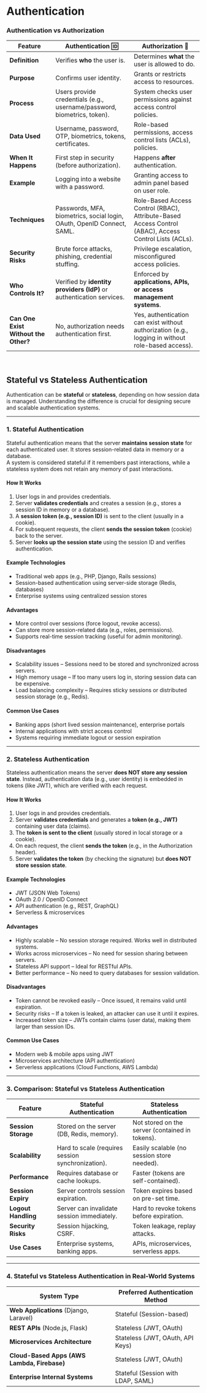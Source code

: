 # Authentication

### Authentication vs Authorization
| Feature            | Authentication 🆔 | Authorization 🔑 |
|-------------------|----------------|----------------|
| **Definition** | Verifies **who** the user is. | Determines **what** the user is allowed to do. |
| **Purpose** | Confirms user identity. | Grants or restricts access to resources. |
| **Process** | Users provide credentials (e.g., username/password, biometrics, token). | System checks user permissions against access control policies. |
| **Data Used** | Username, password, OTP, biometrics, tokens, certificates. | Role-based permissions, access control lists (ACLs), policies. |
| **When It Happens** | First step in security (before authorization). | Happens **after** authentication. |
| **Example** | Logging into a website with a password. | Granting access to admin panel based on user role. |
| **Techniques** | Passwords, MFA, biometrics, social login, OAuth, OpenID Connect, SAML. | Role-Based Access Control (RBAC), Attribute-Based Access Control (ABAC), Access Control Lists (ACLs). |
| **Security Risks** | Brute force attacks, phishing, credential stuffing. | Privilege escalation, misconfigured access policies. |
| **Who Controls It?** | Verified by **identity providers (IdP)** or authentication services. | Enforced by **applications, APIs, or access management systems**. |
| **Can One Exist Without the Other?** | No, authorization needs authentication first. | Yes, authentication can exist without authorization (e.g., logging in without role-based access). |   

<br>

## Stateful vs Stateless Authentication

Authentication can be **stateful** or **stateless**, depending on how session data is managed. Understanding the difference is crucial for designing secure and scalable authentication systems.

---

### 1. Stateful Authentication  
Stateful authentication means that the server **maintains session state** for each authenticated user. It stores session-related data in memory or a database.  
A system is considered stateful if it remembers past interactions, while a stateless system does not retain any memory of past interactions.

#### How It Works  
1. User logs in and provides credentials.  
2. Server **validates credentials** and creates a session (e.g., stores a session ID in memory or a database).  
3. A **session token (e.g., session ID)** is sent to the client (usually in a cookie).  
4. For subsequent requests, the client **sends the session token** (cookie) back to the server.  
5. Server **looks up the session state** using the session ID and verifies authentication.  

#### Example Technologies  
- Traditional web apps (e.g., PHP, Django, Rails sessions)  
- Session-based authentication using server-side storage (Redis, databases)  
- Enterprise systems using centralized session stores  

#### Advantages  
- More control over sessions (force logout, revoke access).  
- Can store more session-related data (e.g., roles, permissions).  
- Supports real-time session tracking (useful for admin monitoring).  

#### Disadvantages  
- Scalability issues – Sessions need to be stored and synchronized across servers.  
- High memory usage – If too many users log in, storing session data can be expensive.  
- Load balancing complexity – Requires sticky sessions or distributed session storage (e.g., Redis).  

#### Common Use Cases  
- Banking apps (short lived session maintenance), enterprise portals  
- Internal applications with strict access control  
- Systems requiring immediate logout or session expiration  

---

### 2. Stateless Authentication  
Stateless authentication means the server **does NOT store any session state**. Instead, authentication data (e.g., user identity) is embedded in tokens (like JWT), which are verified with each request.  

#### How It Works  
1. User logs in and provides credentials.  
2. Server **validates credentials** and generates a **token (e.g., JWT)** containing user data (claims).  
3. The **token is sent to the client** (usually stored in local storage or a cookie).  
4. On each request, the client **sends the token** (e.g., in the Authorization header).  
5. Server **validates the token** (by checking the signature) but **does NOT store session state**.  

#### Example Technologies  
- JWT (JSON Web Tokens)  
- OAuth 2.0 / OpenID Connect  
- API authentication (e.g., REST, GraphQL)  
- Serverless & microservices  

#### Advantages  
- Highly scalable – No session storage required. Works well in distributed systems.  
- Works across microservices – No need for session sharing between servers.  
- Stateless API support – Ideal for RESTful APIs.  
- Better performance – No need to query databases for session validation.  

#### Disadvantages  
- Token cannot be revoked easily – Once issued, it remains valid until expiration.  
- Security risks – If a token is leaked, an attacker can use it until it expires.  
- Increased token size – JWTs contain claims (user data), making them larger than session IDs.  

#### Common Use Cases  
- Modern web & mobile apps using JWT  
- Microservices architecture (API authentication)  
- Serverless applications (Cloud Functions, AWS Lambda)  

---

### 3. Comparison: Stateful vs Stateless Authentication  

| Feature           | Stateful Authentication | Stateless Authentication |
|------------------|--------------------------|--------------------------|
| **Session Storage** | Stored on the server (DB, Redis, memory). | Not stored on the server (contained in tokens). |
| **Scalability** | Hard to scale (requires session synchronization). | Easily scalable (no session store needed). |
| **Performance** | Requires database or cache lookups. | Faster (tokens are self-contained). |
| **Session Expiry** | Server controls session expiration. | Token expires based on pre-set time. |
| **Logout Handling** | Server can invalidate session immediately. | Hard to revoke tokens before expiration. |
| **Security Risks** | Session hijacking, CSRF. | Token leakage, replay attacks. |
| **Use Cases** | Enterprise systems, banking apps. | APIs, microservices, serverless apps. |

---

### 4. Stateful vs Stateless Authentication in Real-World Systems  

| System Type | Preferred Authentication Method |
|------------|--------------------------------|
| **Web Applications** (Django, Laravel) | Stateful (Session-based) |
| **REST APIs** (Node.js, Flask) | Stateless (JWT, OAuth) |
| **Microservices Architecture** | Stateless (JWT, OAuth, API Keys) |
| **Cloud-Based Apps (AWS Lambda, Firebase)** | Stateless (JWT, OAuth) |
| **Enterprise Internal Systems** | Stateful (Session with LDAP, SAML) |

